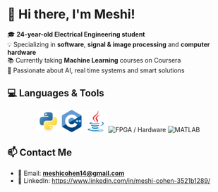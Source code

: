 # 👋 Hi there, I'm Meshi!

🎓 **24-year-old Electrical Engineering student**  
💡 Specializing in **software**, **signal & image processing** and **computer hardware**  
📚 Currently taking **Machine Learning** courses on Coursera  
🚀 Passionate about AI, real time systems and smart solutions




## 💻 Languages & Tools

<p align="center">
  <!-- Python -->
  <img src="https://raw.githubusercontent.com/devicons/devicon/master/icons/python/python-original.svg" alt="Python" width="50" height="50"/>
  <!-- C++ -->
  <img src="https://raw.githubusercontent.com/devicons/devicon/master/icons/cplusplus/cplusplus-original.svg" alt="C++" width="50" height="50"/>
  <!-- Java -->
  <img src="https://raw.githubusercontent.com/devicons/devicon/master/icons/java/java-original.svg" alt="Java" width="50" height="50"/>
  <!-- FPGA / Hardware -->
  <img src="https://cdn-icons-png.flaticon.com/512/1048/1048945.png" alt="FPGA / Hardware" width="50" height="50"/>
  <!-- MATLAB -->
  <img src="https://upload.wikimedia.org/wikipedia/commons/2/21/Matlab_Logo.png" alt="MATLAB" width="50" height="50"/>
</p>





## 📫 Contact Me
- 📧 Email: **meshicohen14@gmail.com**  
- 💼 LinkedIn: https://www.linkedin.com/in/meshi-cohen-3521b1289/ 
